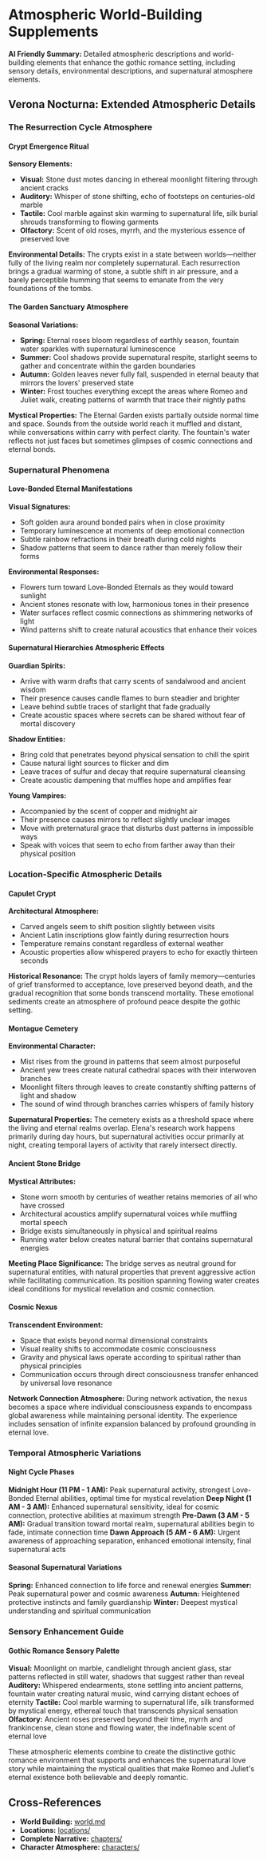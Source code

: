 # Atmospheric World-Building Supplements

**AI Friendly Summary:** Detailed atmospheric descriptions and world-building elements that enhance the gothic romance setting, including sensory details, environmental descriptions, and supernatural atmosphere elements.

## Verona Nocturna: Extended Atmospheric Details

### The Resurrection Cycle Atmosphere

#### Crypt Emergence Ritual
**Sensory Elements:**
- **Visual:** Stone dust motes dancing in ethereal moonlight filtering through ancient cracks
- **Auditory:** Whisper of stone shifting, echo of footsteps on centuries-old marble
- **Tactile:** Cool marble against skin warming to supernatural life, silk burial shrouds transforming to flowing garments
- **Olfactory:** Scent of old roses, myrrh, and the mysterious essence of preserved love

**Environmental Details:**
The crypts exist in a state between worlds—neither fully of the living realm nor completely supernatural. Each resurrection brings a gradual warming of stone, a subtle shift in air pressure, and a barely perceptible humming that seems to emanate from the very foundations of the tombs.

#### The Garden Sanctuary Atmosphere
**Seasonal Variations:**
- **Spring:** Eternal roses bloom regardless of earthly season, fountain water sparkles with supernatural luminescence
- **Summer:** Cool shadows provide supernatural respite, starlight seems to gather and concentrate within the garden boundaries  
- **Autumn:** Golden leaves never fully fall, suspended in eternal beauty that mirrors the lovers' preserved state
- **Winter:** Frost touches everything except the areas where Romeo and Juliet walk, creating patterns of warmth that trace their nightly paths

**Mystical Properties:**
The Eternal Garden exists partially outside normal time and space. Sounds from the outside world reach it muffled and distant, while conversations within carry with perfect clarity. The fountain's water reflects not just faces but sometimes glimpses of cosmic connections and eternal bonds.

### Supernatural Phenomena

#### Love-Bonded Eternal Manifestations
**Visual Signatures:**
- Soft golden aura around bonded pairs when in close proximity
- Temporary luminescence at moments of deep emotional connection
- Subtle rainbow refractions in their breath during cold nights
- Shadow patterns that seem to dance rather than merely follow their forms

**Environmental Responses:**
- Flowers turn toward Love-Bonded Eternals as they would toward sunlight
- Ancient stones resonate with low, harmonious tones in their presence
- Water surfaces reflect cosmic connections as shimmering networks of light
- Wind patterns shift to create natural acoustics that enhance their voices

#### Supernatural Hierarchies Atmospheric Effects
**Guardian Spirits:**
- Arrive with warm drafts that carry scents of sandalwood and ancient wisdom
- Their presence causes candle flames to burn steadier and brighter
- Leave behind subtle traces of starlight that fade gradually
- Create acoustic spaces where secrets can be shared without fear of mortal discovery

**Shadow Entities:**
- Bring cold that penetrates beyond physical sensation to chill the spirit
- Cause natural light sources to flicker and dim
- Leave traces of sulfur and decay that require supernatural cleansing
- Create acoustic dampening that muffles hope and amplifies fear

**Young Vampires:**
- Accompanied by the scent of copper and midnight air
- Their presence causes mirrors to reflect slightly unclear images
- Move with preternatural grace that disturbs dust patterns in impossible ways
- Speak with voices that seem to echo from farther away than their physical position

### Location-Specific Atmospheric Details

#### Capulet Crypt
**Architectural Atmosphere:**
- Carved angels seem to shift position slightly between visits
- Ancient Latin inscriptions glow faintly during resurrection hours
- Temperature remains constant regardless of external weather
- Acoustic properties allow whispered prayers to echo for exactly thirteen seconds

**Historical Resonance:**
The crypt holds layers of family memory—centuries of grief transformed to acceptance, love preserved beyond death, and the gradual recognition that some bonds transcend mortality. These emotional sediments create an atmosphere of profound peace despite the gothic setting.

#### Montague Cemetery
**Environmental Character:**
- Mist rises from the ground in patterns that seem almost purposeful
- Ancient yew trees create natural cathedral spaces with their interwoven branches
- Moonlight filters through leaves to create constantly shifting patterns of light and shadow
- The sound of wind through branches carries whispers of family history

**Supernatural Properties:**
The cemetery exists as a threshold space where the living and eternal realms overlap. Elena's research work happens primarily during day hours, but supernatural activities occur primarily at night, creating temporal layers of activity that rarely intersect directly.

#### Ancient Stone Bridge
**Mystical Attributes:**
- Stone worn smooth by centuries of weather retains memories of all who have crossed
- Architectural acoustics amplify supernatural voices while muffling mortal speech
- Bridge exists simultaneously in physical and spiritual realms
- Running water below creates natural barrier that contains supernatural energies

**Meeting Place Significance:**
The bridge serves as neutral ground for supernatural entities, with natural properties that prevent aggressive action while facilitating communication. Its position spanning flowing water creates ideal conditions for mystical revelation and cosmic connection.

#### Cosmic Nexus
**Transcendent Environment:**
- Space that exists beyond normal dimensional constraints
- Visual reality shifts to accommodate cosmic consciousness
- Gravity and physical laws operate according to spiritual rather than physical principles
- Communication occurs through direct consciousness transfer enhanced by universal love resonance

**Network Connection Atmosphere:**
During network activation, the nexus becomes a space where individual consciousness expands to encompass global awareness while maintaining personal identity. The experience includes sensation of infinite expansion balanced by profound grounding in eternal love.

### Temporal Atmospheric Variations

#### Night Cycle Phases
**Midnight Hour (11 PM - 1 AM):** Peak supernatural activity, strongest Love-Bonded Eternal abilities, optimal time for mystical revelation
**Deep Night (1 AM - 3 AM):** Enhanced supernatural sensitivity, ideal for cosmic connection, protective abilities at maximum strength
**Pre-Dawn (3 AM - 5 AM):** Gradual transition toward mortal realm, supernatural abilities begin to fade, intimate connection time
**Dawn Approach (5 AM - 6 AM):** Urgent awareness of approaching separation, enhanced emotional intensity, final supernatural acts

#### Seasonal Supernatural Variations
**Spring:** Enhanced connection to life force and renewal energies
**Summer:** Peak supernatural power and cosmic awareness
**Autumn:** Heightened protective instincts and family guardianship
**Winter:** Deepest mystical understanding and spiritual communication

### Sensory Enhancement Guide

#### Gothic Romance Sensory Palette
**Visual:** Moonlight on marble, candlelight through ancient glass, star patterns reflected in still water, shadows that suggest rather than reveal
**Auditory:** Whispered endearments, stone settling into ancient patterns, fountain water creating natural music, wind carrying distant echoes of eternity
**Tactile:** Cool marble warming to supernatural life, silk transformed by mystical energy, ethereal touch that transcends physical sensation
**Olfactory:** Ancient roses preserved beyond their time, myrrh and frankincense, clean stone and flowing water, the indefinable scent of eternal love

These atmospheric elements combine to create the distinctive gothic romance environment that supports and enhances the supernatural love story while maintaining the mystical qualities that make Romeo and Juliet's eternal existence both believable and deeply romantic.

## Cross-References
- **World Building:** [world.md](../world.md)
- **Locations:** [locations/](../locations/)
- **Complete Narrative:** [chapters/](../chapters/)
- **Character Atmosphere:** [characters/](../characters/)
